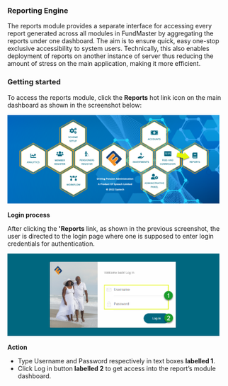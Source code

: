 ### Reporting Engine

The reports module provides a separate interface for accessing every report generated across all modules in FundMaster by aggregating the reports under one dashboard. The aim is to ensure quick, easy one-stop exclusive accessibility to system users. Technically, this also enables deployment of reports on another instance of server thus reducing the amount of stress on the main application, making it more efficient. 

### Getting started

To access the reports module, click the **Reports** hot link icon on the main dashboard as shown in the screenshot below: 

<img  alt="Reports Module" width="95%" height="auto"  class="center"  src="../.vuepress/public/img/media9/dash.png">


**Login process**

After clicking the **'Reports** link, as shown in the previous screenshot, the user is directed to the login page where one is supposed to enter login credentials for authentication.

<img  alt="Reports Module" width="95%" height="auto"  class="center"  src="../.vuepress/public/img/media9/login.png">


**Action**

- Type Username and Password respectively in text boxes **labelled 1**.
- Click Log in button **labelled 2** to get access into the report’s module dashboard. 